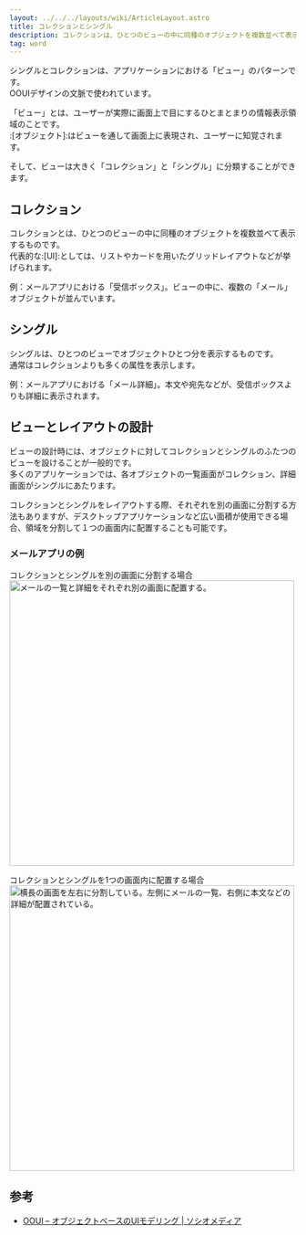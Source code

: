 ```yaml
---
layout: ../../../layouts/wiki/ArticleLayout.astro
title: コレクションとシングル
description: コレクションは、ひとつのビューの中に同種のオブジェクトを複数並べて表示する。シングルは、ひとつのビューでオブジェクトひとつ分を表示する。
tag: word
---
```


シングルとコレクションは、アプリケーションにおける「ビュー」のパターンです。  
OOUIデザインの文脈で使われています。

「ビュー」とは、ユーザーが実際に画面上で目にするひとまとまりの情報表示領域のことです。  
:[オブジェクト]:はビューを通して画面上に表現され、ユーザーに知覚されます。

そして、ビューは大きく「コレクション」と「シングル」に分類することができます。

## コレクション
コレクションとは、ひとつのビューの中に同種のオブジェクトを複数並べて表示するものです。  
代表的な:[UI]:としては、リストやカードを用いたグリッドレイアウトなどが挙げられます。

例：メールアプリにおける「受信ボックス」。ビューの中に、複数の「メール」オブジェクトが並んでいます。

## シングル
シングルは、ひとつのビューでオブジェクトひとつ分を表示するものです。  
通常はコレクションよりも多くの属性を表示します。

例：メールアプリにおける「メール詳細」。本文や宛先などが、受信ボックスよりも詳細に表示されます。

## ビューとレイアウトの設計
ビューの設計時には、オブジェクトに対してコレクションとシングルのふたつのビューを設けることが一般的です。  
多くのアプリケーションでは、各オブジェクトの一覧画面がコレクション、詳細画面がシングルにあたります。

コレクションとシングルをレイアウトする際、それぞれを別の画面に分割する方法もありますが、デスクトップアプリケーションなど広い面積が使用できる場合、領域を分割して１つの画面内に配置することも可能です。

### メールアプリの例
コレクションとシングルを別の画面に分割する場合  
<img src="https://github.com/kufu/product-design/assets/99632029/be9cf480-b4df-4c7d-9207-9f3e7e5cae2b" width="500" alt="メールの一覧と詳細をそれぞれ別の画面に配置する。">

コレクションとシングルを1つの画面内に配置する場合    
<img src="https://github.com/kufu/product-design/assets/99632029/1676d87c-4738-42e2-b866-bc0081a228c7" width="500" alt="横長の画面を左右に分割している。左側にメールの一覧、右側に本文などの詳細が配置されている。">

## 参考
- [OOUI – オブジェクトベースのUIモデリング | ソシオメディア](https://www.sociomedia.co.jp/7279)
